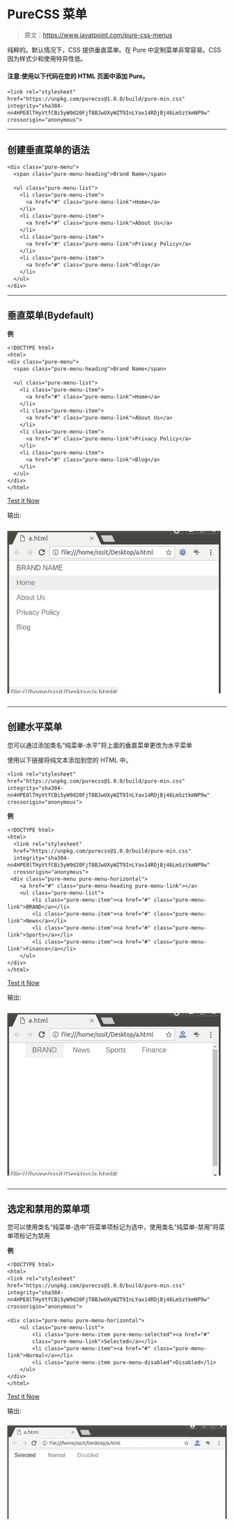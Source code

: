 # PureCSS 菜单

> 原文：<https://www.javatpoint.com/pure-css-menus>

纯粹的。默认情况下，CSS 提供垂直菜单。在 Pure 中定制菜单非常容易。CSS 因为样式少和使用特异性低。

#### 注意:使用以下代码在您的 HTML 页面中添加 Pure。

```
<link rel="stylesheet" 
href="https://unpkg.com/purecss@1.0.0/build/pure-min.css" 
integrity="sha384-nn4HPE8lTHyVtfCBi5yW9d20FjT8BJwUXyWZT9InLYax14RDjBj46LmSztkmNP9w" 
crossorigin="anonymous">

```

* * *

## 创建垂直菜单的语法

```
<div class="pure-menu">
  <span class="pure-menu-heading">Brand Name</span>

  <ul class="pure-menu-list">
    <li class="pure-menu-item">
      <a href="#" class="pure-menu-link">Home</a>
    </li>
    <li class="pure-menu-item">
      <a href="#" class="pure-menu-link">About Us</a>
    </li>
    <li class="pure-menu-item">
      <a href="#" class="pure-menu-link">Privacy Policy</a>
    </li>
    <li class="pure-menu-item">
      <a href="#" class="pure-menu-link">Blog</a>
    </li>
  </ul>
</div>

```

* * *

## 垂直菜单(Bydefault)

**例**

```
<!DOCTYPE html>
<html>
<div class="pure-menu">
  <span class="pure-menu-heading">Brand Name</span>

  <ul class="pure-menu-list">
    <li class="pure-menu-item">
      <a href="#" class="pure-menu-link">Home</a>
    </li>
    <li class="pure-menu-item">
      <a href="#" class="pure-menu-link">About Us</a>
    </li>
    <li class="pure-menu-item">
      <a href="#" class="pure-menu-link">Privacy Policy</a>
    </li>
    <li class="pure-menu-item">
      <a href="#" class="pure-menu-link">Blog</a>
    </li>
  </ul>
</div>
</html>

```

[Test it Now](https://www.javatpoint.com/oprweb/test.jsp?filename=purecssmenus1)

输出:

![PureCSS Menus 1](img/e01ee3c10f0b10ae01132c3fa7946e61.png)

* * *

## 创建水平菜单

您可以通过添加类名“纯菜单-水平”将上面的垂直菜单更改为水平菜单

使用以下链接将纯文本添加到您的 HTML 中。

```
<link rel="stylesheet" 
href="https://unpkg.com/purecss@1.0.0/build/pure-min.css" 
integrity="sha384-nn4HPE8lTHyVtfCBi5yW9d20FjT8BJwUXyWZT9InLYax14RDjBj46LmSztkmNP9w" 
crossorigin="anonymous">

```

**例**

```
<!DOCTYPE html>
<html>
  <link rel="stylesheet" 
  href="https://unpkg.com/purecss@1.0.0/build/pure-min.css" 
  integrity="sha384-nn4HPE8lTHyVtfCBi5yW9d20FjT8BJwUXyWZT9InLYax14RDjBj46LmSztkmNP9w" 
  crossorigin="anonymous">
 <div class="pure-menu pure-menu-horizontal">
    <a href="#" class="pure-menu-heading pure-menu-link"></a>
    <ul class="pure-menu-list">
        <li class="pure-menu-item"><a href="#" class="pure-menu-link">BRAND</a></li>
        <li class="pure-menu-item"><a href="#" class="pure-menu-link">News</a></li>
        <li class="pure-menu-item"><a href="#" class="pure-menu-link">Sports</a></li>
        <li class="pure-menu-item"><a href="#" class="pure-menu-link">Finance</a></li>
    </ul>
</div>
</html>

```

[Test it Now](https://www.javatpoint.com/oprweb/test.jsp?filename=purecssmenus2)

输出:

![PureCSS Menus 2](img/16b47171456c9d1d9accb38af4970e1a.png)

* * *

## 选定和禁用的菜单项

您可以使用类名“纯菜单-选中”将菜单项标记为选中，使用类名“纯菜单-禁用”将菜单项标记为禁用

**例**

```
<!DOCTYPE html>
<html>
<link rel="stylesheet" 
href="https://unpkg.com/purecss@1.0.0/build/pure-min.css" 
integrity="sha384-nn4HPE8lTHyVtfCBi5yW9d20FjT8BJwUXyWZT9InLYax14RDjBj46LmSztkmNP9w" 
crossorigin="anonymous">

<div class="pure-menu pure-menu-horizontal">
    <ul class="pure-menu-list">
        <li class="pure-menu-item pure-menu-selected"><a href="#" 
		class="pure-menu-link">Selected</a></li>
        <li class="pure-menu-item"><a href="#" class="pure-menu-link">Normal</a></li>
        <li class="pure-menu-item pure-menu-disabled">Disabled</li>
    </ul>
</div>
</html>

```

[Test it Now](https://www.javatpoint.com/oprweb/test.jsp?filename=purecssmenus3)

输出:

![PureCSS Menus 3](img/7be2dbc5ad108c36b11bad919d2fb75f.png)